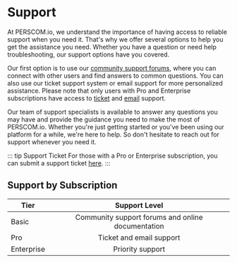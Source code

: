 # Support

At PERSCOM.io, we understand the importance of having access to reliable support when you need it. That's why we offer several options to
help you get the assistance you need. Whether you have a question or need help troubleshooting, our support options have you covered.

Our first option is to use our [community support forums](https://community.deschutesdesigngroup.com), where you can connect with other
users and find answers to common questions. You can also use our ticket support system or email support for more personalized assistance.
Please note that only users with Pro and Enterprise subscriptions have access to [ticket](https://www.deschutesdesigngroup.com/support/new/)
and [email](mailto:support@deschutesdesigngroup.com) support.

Our team of support specialists is available to answer any questions you may have and provide the guidance you need to make the most of
PERSCOM.io. Whether you're just getting started or you've been using our platform for a while, we're here to help. So don't hesitate to
reach out for support whenever you need it.

<!-- prettier-ignore -->
::: tip Support Ticket
For those with a Pro or Enterprise subscription, you can submit a support ticket [here](https://www.deschutesdesigngroup.com/support/new/).
:::

## Support by Subscription

| Tier       |                   Support Level                   |
| ---------- | :-----------------------------------------------: |
| Basic      | Community support forums and online documentation |
| Pro        |             Ticket and email support              |
| Enterprise |                 Priority support                  |
